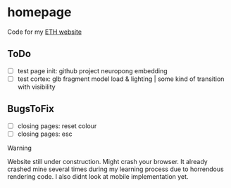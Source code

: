 # homepage
Code for my [ETH website](https://n.ethz.ch/~lejiang/)

## ToDo
- [ ] test page init: github project neuropong embedding
- [ ] test cortex: glb fragment model load & lighting | some kind of transition with visibility  

## BugsToFix
- [ ] closing pages: reset colour
- [ ] closing pages: esc

> [!WARNING]
> Website still under construction. Might crash your browser. It already crashed mine several times during my learning process due to horrendous rendering code. I also didnt look at mobile implementation yet.